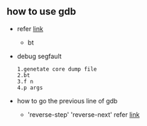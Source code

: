 ## how to use gdb

* refer [link](http://www.brendangregg.com/blog/2016-08-09/gdb-example-ncurses.html)

  * bt

* debug segfault
  ```
  1.genetate core dump file
  2.bt
  3.f n
  4.p args
  ```
  
* how to go the previous line of gdb
  * 'reverse-step' 'reverse-next' refer [link](https://stackoverflow.com/questions/1206872/how-to-go-to-the-previous-line-in-gdb)
